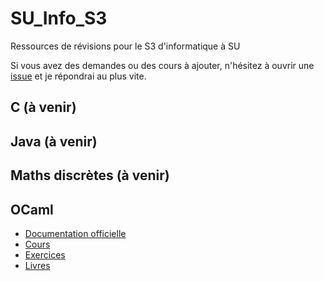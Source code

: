 # SU_Info_S3
Ressources de révisions pour le S3 d'informatique à SU

Si vous avez des demandes ou des cours à ajouter, n'hésitez à ouvrir une [issue](https://github.com/matburnx/SU_Info_S3/issues) et je répondrai au plus vite.

## C (à venir)

## Java (à venir)

## Maths discrètes (à venir)

## OCaml
* [Documentation officielle](https://ocaml.org/docs)
* [Cours](https://ocaml.gelez.xyz/)
* [Exercices](https://ocaml.org/exercises)
* [Livres](https://ocaml.org/books)
